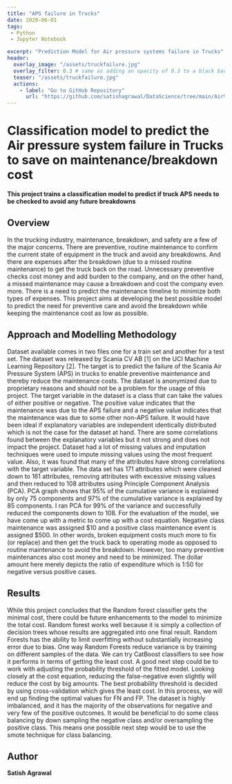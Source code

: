 ```yaml
---
title: "APS failure in Trucks"
date: 2020-06-01
tags:
 - Python
 - Jupyter Notebook

excerpt: "Prediction Model for Air pressure systems failure in Trucks"
header:
  overlay_image: "/assets/truckfailure.jpg"
  overlay_filter: 0.3 # same as adding an opacity of 0.3 to a black background
  teaser: "/assets/truckfailure.jpg"
  actions:
    - label: "Go to GitHub Repository"
      url: "https://github.com/satishagrawal/DataScience/tree/main/Air%20Pressure%20System%20Failure%20Predction"
---
```


# Classification model to predict the Air pressure system failure in Trucks to save on maintenance/breakdown cost

**This project trains a classification model to predict if truck APS needs to be checked to avoid any future breakdowns**

## Overview

In the trucking industry, maintenance, breakdown, and safety are a few of the major concerns. There are preventive, routine maintenance to confirm the current state of equipment in the truck and avoid any breakdowns. And there are expenses after the breakdown (due to a missed routine maintenance) to get the truck back on the road. Unnecessary preventive checks cost money and add burden to the company, and on the other hand, a missed maintenance may cause a breakdown and cost the company even more. There is a need to predict the maintenance timeline to minimize both types of expenses. This project aims at developing the best possible model to predict the need for preventive care and avoid the breakdown while keeping the maintenance cost as low as possible.

## Approach and Modelling Methodology

Dataset available comes in two files one for a train set and another for a test set. The dataset was released by Scania CV AB [1] on the UCI Machine Learning Repository [2]. The target is to predict the failure of the Scania Air Pressure System (APS) in trucks to enable preventive maintenance and thereby reduce the maintenance costs. The dataset is anonymized due to proprietary reasons and should not be a problem for the usage of this project.
 The target variable in the dataset is a class that can take the values of either positive or negative. The positive value indicates that the maintenance was due to the APS failure and a negative value indicates that the maintenance was due to some other non-APS failure. It would have been ideal if explanatory variables are independent identically distributed which is not the case for the dataset at hand. There are some correlations found between the explanatory variables but it not strong and does not impact the project. Dataset had a lot of missing values and imputation techniques were used to impute missing values using the most frequent value.
 Also, it was found that many of the attributes have strong correlations with the target variable. The data set has 171 attributes which were cleaned down to 161 attributes, removing attributes with excessive missing values and then reduced to 108 attributes using Principle Component Analysis (PCA). PCA graph shows that 95% of the cumulative variance is explained by only 75 components and 97% of the cumulative variance is explained by 85 components. I ran PCA for 99% of the variance and successfully reduced the components down to 108.
For the evaluation of the model, we have come up with a metric to come up with a cost equation. Negative class maintenance was assigned $10 and a positive class maintenance event is assigned $500. In other words, broken equipment costs much more to fix (or replace) and then get the truck back to operating mode as opposed to routine maintenance to avoid the breakdown. However, too many preventive maintenances also cost money and need to be minimized. The dollar amount here merely depicts the ratio of expenditure which is 1:50 for negative versus positive cases.


## Results

While this project concludes that the Random forest classifier gets the minimal cost, there could be future enhancements to the model to minimize the total cost. Random forest works well because it is simply a collection of decision trees whose results are aggregated into one final result. Random Forests has the ability to limit overfitting without substantially increasing error due to bias. One way Random Forests reduce variance is by training on different samples of the data. We can try CatBoost classifiers to see how it performs in terms of getting the least cost.
A good next step could be to work with adjusting the probability threshold of the fitted model. Looking closely at the cost equation, reducing the false-negative even slightly will reduce the cost by big amounts. The best probability threshold is decided by using cross-validation which gives the least cost. In this process, we will end up finding the optimal values for FN and FP.
The dataset is highly imbalanced, and it has the majority of the observations for negative and very few of the positive outcomes. It would be beneficial to do some class balancing by down sampling the negative class and/or oversampling the positive class. This means one possible next step would be to use the smote technique for class balancing.

## Author
**Satish Agrawal**
